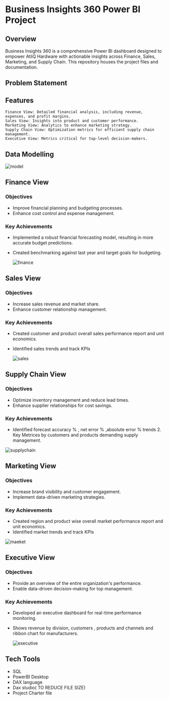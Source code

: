 # Business Insights 360 Power BI Project


## Overview
Business Insights 360 is a comprehensive Power BI dashboard designed to empower AtliQ Hardware with actionable insights across Finance, Sales, Marketing, and Supply Chain. This repository houses the project files and documentation.
## Problem Statement


## Features
    Finance View: Detailed financial analysis, including revenue, expenses, and profit margins.
    Sales View: Insights into product and customer performance.
    Marketing View: Analytics to enhance marketing strategy.
    Supply Chain View: Optimization metrics for efficient supply chain management.
    Executive View: Metrics critical for top-level decision-makers.
## Data Modelling
![model](https://github.com/user-attachments/assets/1fe27b82-fb08-40bd-8960-b8e0bd0562da)

## Finance View
### Objectives
* Improve financial planning and budgeting processes.
* Enhance cost control and expense management.
### Key Achievements
* Implemented a robust financial forecasting model, resulting in more accurate budget predictions.
* Created benchmarking against last year and target goals for budgeting.

  ![finance](https://github.com/user-attachments/assets/fff7c9c5-1639-4d19-af85-b4f52c5d078d)

## Sales View
### Objectives
* Increase sales revenue and market share.
* Enhance customer relationship management.
### Key Achievements
* Created customer and product overall sales performance report and unit economics.
* Identified sales trends and track KPIs

  ![sales](https://github.com/user-attachments/assets/7a5c0dd2-54b0-4587-a785-d11cf7b5e07d)

## Supply Chain View
### Objectives
* Optimize inventory management and reduce lead times.
* Enhance supplier relationships for cost savings.
### Key Achievements
* Identified forecast accuracy % , net error % ,absolute error % trends 2. Key Metrices by customers and products demanding supply management.

![supplychain](https://github.com/user-attachments/assets/7c927525-09ff-49cd-ae10-b42633045fb4)

## Marketing View
### Objectives
* Increase brand visibility and customer engagement.
* Implement data-driven marketing strategies.
### Key Achievements
* Created region and product wise overall market performance report and unit economics.
* Identified market trends and track KPIs

![maeket](https://github.com/user-attachments/assets/b539fdd5-a7b9-4fe4-9680-b02c18ffa8c8)

  
## Executive View
### Objectives
* Provide an overview of the entire organization's performance.
* Enable data-driven decision-making for top management.
### Key Achievements
* Developed an executive dashboard for real-time performance monitoring.
* Shows revenue by division, customers , products and channels and ribbon chart for manufacturers.

  ![executive](https://github.com/user-attachments/assets/643f97ef-1978-47f0-899e-a6ed9e52c53f)

## Tech Tools
* SQL
* PowerBI Desktop
* DAX language
* Dax studio( TO REDUCE FILE SIZE)
* Project Charter file

